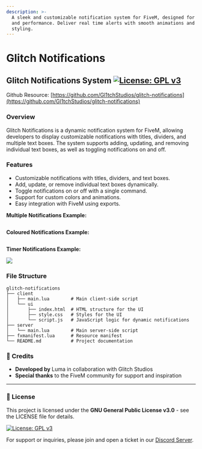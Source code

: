 ```yaml
---
description: >-
  A sleek and customizable notification system for FiveM, designed for clarity
  and performance. Deliver real time alerts with smooth animations and flexible
  styling.
---
```


# Glitch Notifications

## Glitch Notifications System [![License: GPL v3](https://img.shields.io/badge/License-GPLv3-blue.svg)](https://www.gnu.org/licenses/gpl-3.0)

Github Resource: [https://github.com/Gl1tchStudios/glitch-notifications](https://github.com/Gl1tchStudios/glitch-notifications)

### Overview

Glitch Notifications is a dynamic notification system for FiveM, allowing developers to display customizable notifications with titles, dividers, and multiple text boxes. The system supports adding, updating, and removing individual text boxes, as well as toggling notifications on and off.

### Features

* Customizable notifications with titles, dividers, and text boxes.
* Add, update, or remove individual text boxes dynamically.
* Toggle notifications on or off with a single command.
* Support for custom colors and animations.
* Easy integration with FiveM using exports.

**Multiple Notifications Example:**

<div align="left"><figure><img src="../../.gitbook/assets/ezgif.com-optimize (2).gif" alt=""><figcaption></figcaption></figure></div>

**Coloured Notifications Example:**

<div align="left"><figure><img src="../../.gitbook/assets/Discord_PrRp28EYVy-min (1).gif" alt=""><figcaption></figcaption></figure></div>

**Timer Notifications Example:**

![](../../.gitbook/assets/Discord_HWEEQlgrkK-min.gif)

### File Structure

```
glitch-notifications
├── client
│   ├── main.lua        # Main client-side script
│   └── ui
│       ├── index.html  # HTML structure for the UI
│       ├── style.css   # Styles for the UI
│       └── script.js   # JavaScript logic for dynamic notifications
├── server
│   └── main.lua        # Main server-side script
├── fxmanifest.lua      # Resource manifest
└── README.md           # Project documentation
```

### 📜 Credits

* **Developed by** Luma in collaboration with Glitch Studios
* **Special thanks** to the FiveM community for support and inspiration

***

### 📜 License

This project is licensed under the **GNU General Public License v3.0** - see the LICENSE file for details.

[![License: GPL v3](https://img.shields.io/badge/License-GPLv3-blue.svg)](https://www.gnu.org/licenses/gpl-3.0)

For support or inquiries, please join and open a ticket in our [Discord Server](https://discord.com/invite/PAQX8ANEfw).
